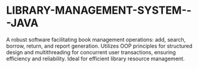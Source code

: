 # LIBRARY-MANAGEMENT-SYSTEM---JAVA
A robust software facilitating book management operations: add, search, borrow, return, and report generation. Utilizes OOP principles for structured design and multithreading for concurrent user transactions, ensuring efficiency and reliability. Ideal for efficient library resource management.

